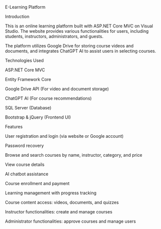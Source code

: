 E-Learning Platform

Introduction

This is an online learning platform built with ASP.NET Core MVC on Visual Studio. The website provides various functionalities for users, including students, instructors, administrators, and guests.

The platform utilizes Google Drive for storing course videos and documents, and integrates ChatGPT AI to assist users in selecting courses.

Technologies Used

ASP.NET Core MVC

Entity Framework Core

Google Drive API (For video and document storage)

ChatGPT AI (For course recommendations)

SQL Server (Database)

Bootstrap & jQuery (Frontend UI)

Features

User registration and login (via website or Google account)

Password recovery

Browse and search courses by name, instructor, category, and price

View course details

AI chatbot assistance

Course enrollment and payment

Learning management with progress tracking

Course content access: videos, documents, and quizzes

Instructor functionalities: create and manage courses

Administrator functionalities: approve courses and manage users
